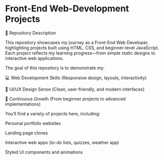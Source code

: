 # Front-End Web-Development Projects
📌 Repository Description

This repository showcases my journey as a Front-End Web Developer, highlighting projects built using HTML, CSS, and beginner-level JavaScript. Each project reflects my learning progress—from simple static designs to interactive web applications.

The goal of this repository is to demonstrate my:

💻 Web Development Skills (Responsive design, layouts, interactivity)

🎨 UI/UX Design Sense (Clean, user-friendly, and modern interfaces)

🚀 Continuous Growth (From beginner projects to advanced implementations)

You’ll find a variety of projects here, including:

Personal portfolio websites

Landing page clones

Interactive web apps (to-do lists, quizzes, weather app)

Styled UI components and animations
